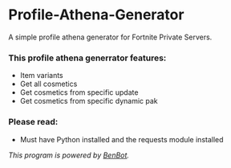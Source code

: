 # Profile-Athena-Generator
A simple profile athena generator for Fortnite Private Servers.


### This profile athena generrator features:
- Item variants
- Get all cosmetics
- Get cosmetics from specific update
- Get cosmetics from specific dynamic pak

### Please read:
- Must have Python installed and the requests module installed

*This program is powered by [BenBot](https://benbot.stoplight.io/docs/benbot-docs).*

